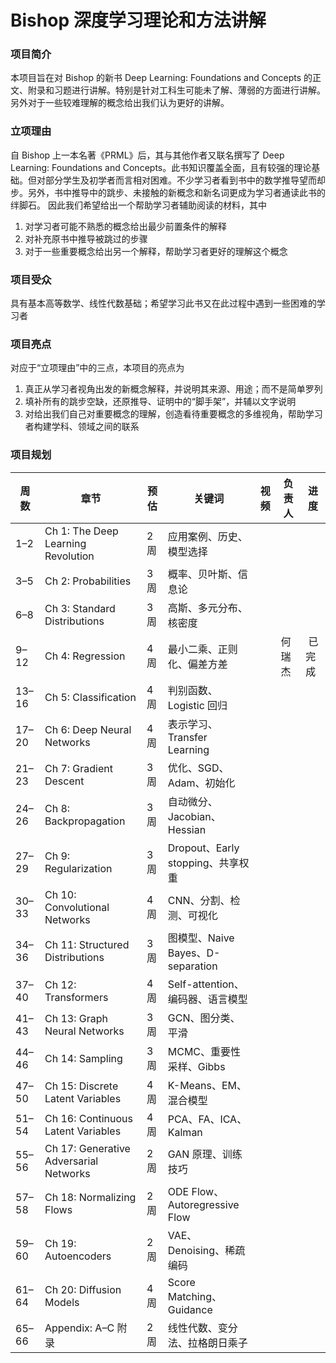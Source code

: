 # Bishop 深度学习理论和方法讲解

### 项目简介

本项目旨在对 Bishop 的新书 Deep Learning: Foundations and Concepts 的正文、附录和习题进行讲解。特别是针对工科生可能未了解、薄弱的方面进行讲解。另外对于一些较难理解的概念给出我们认为更好的讲解。

### 立项理由

自 Bishop 上一本名著《PRML》后，其与其他作者又联名撰写了 Deep Learning: Foundations and Concepts。此书知识覆盖全面，且有较强的理论基础。但对部分学生及初学者而言相对困难。不少学习者看到书中的数学推导望而却步。另外，书中推导中的跳步、未接触的新概念和新名词更成为学习者通读此书的绊脚石。
因此我们希望给出一个帮助学习者辅助阅读的材料，其中
 
1. 对学习者可能不熟悉的概念给出最少前置条件的解释
2. 对补充原书中推导被跳过的步骤
3. 对于一些重要概念给出另一个解释，帮助学习者更好的理解这个概念

### 项目受众

具有基本高等数学、线性代数基础；希望学习此书又在此过程中遇到一些困难的学习者

### 项目亮点

对应于“立项理由”中的三点，本项目的亮点为 

1. 真正从学习者视角出发的新概念解释，并说明其来源、用途；而不是简单罗列
2. 填补所有的跳步空缺，还原推导、证明中的“脚手架”，并辅以文字说明
3. 对给出我们自己对重要概念的理解，创造看待重要概念的多维视角，帮助学习者构建学科、领域之间的联系

### 项目规划

<html><head></head><body>

周数 | 章节 | 预估 | 关键词 |  视频 |  负责人 | 进度
-- | -- | -- | -- | -- | -- | --
1–2 | Ch 1: The Deep Learning Revolution | 2 周 | 应用案例、历史、模型选择 |   |   |  
3–5 | Ch 2: Probabilities | 3 周 | 概率、贝叶斯、信息论 |   |   |  
6–8 | Ch 3: Standard Distributions | 3 周 | 高斯、多元分布、核密度 |   |   |  
9–12 | Ch 4: Regression | 4 周 | 最小二乘、正则化、偏差方差 |   | 何瑞杰  |  已完成
13–16 | Ch 5: Classification | 4 周 | 判别函数、Logistic 回归 |   |   |  
17–20 | Ch 6: Deep Neural Networks | 4 周 | 表示学习、Transfer Learning |   |   |  
21–23 | Ch 7: Gradient Descent | 3 周 | 优化、SGD、Adam、初始化 |   |   |  
24–26 | Ch 8: Backpropagation | 3 周 | 自动微分、Jacobian、Hessian |   |   |  
27–29 | Ch 9: Regularization | 3 周 | Dropout、Early stopping、共享权重 |   |   |  
30–33 | Ch 10: Convolutional Networks | 4 周 | CNN、分割、检测、可视化 |   |   |  
34–36 | Ch 11: Structured Distributions | 3 周 | 图模型、Naive Bayes、D-separation |   |   |  
37–40 | Ch 12: Transformers | 4 周 | Self-attention、编码器、语言模型 |   |   |  
41–43 | Ch 13: Graph Neural Networks | 3 周 | GCN、图分类、平滑 |   |   |  
44–46 | Ch 14: Sampling | 3 周 | MCMC、重要性采样、Gibbs |   |   |  
47–50 | Ch 15: Discrete Latent Variables | 4 周 | K-Means、EM、混合模型 |   |   |  
51–54 | Ch 16: Continuous Latent Variables | 4 周 | PCA、FA、ICA、Kalman |   |   |  
55–56 | Ch 17: Generative Adversarial Networks | 2 周 | GAN 原理、训练技巧 |   |   |  
57–58 | Ch 18: Normalizing Flows | 2 周 | ODE Flow、Autoregressive Flow |   |   |  
59–60 | Ch 19: Autoencoders | 2 周 | VAE、Denoising、稀疏编码 |   |   |  
61–64 | Ch 20: Diffusion Models | 4 周 | Score Matching、Guidance |   |   |  
65–66 | Appendix: A–C 附录 | 2 周 | 线性代数、变分法、拉格朗日乘子 |   |   |  

</body></html>